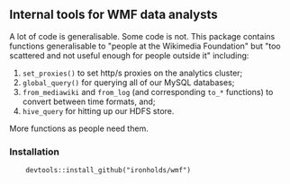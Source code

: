 ## Internal tools for WMF data analysts

A lot of code is generalisable. Some code is not. This package contains functions generalisable to "people at the Wikimedia Foundation"
but "too scattered and not useful enough for people outside it" including:

1. `set_proxies()` to set http/s proxies on the analytics cluster;
2. `global_query()` for querying all of our MySQL databases;
3. `from_mediawiki` and `from_log` (and corresponding `to_*` functions) to convert between time formats, and;
4. `hive_query` for hitting up our HDFS store.

More functions as people need them.

### Installation

```
    devtools::install_github("ironholds/wmf")
    
```